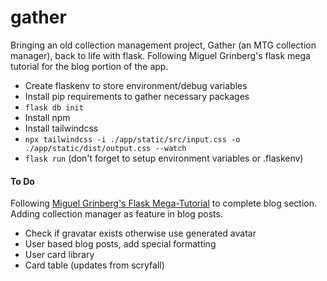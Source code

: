 # gather
Bringing an old collection management project, Gather (an MTG collection manager), back to life with flask. Following Miguel Grinberg's flask mega tutorial for the blog portion of the app.

- Create flaskenv to store environment/debug variables
- Install pip requirements to gather necessary packages
- `flask db init`
- Install npm
- Install tailwindcss
- `npx tailwindcss -i ./app/static/src/input.css -o ./app/static/dist/output.css --watch`
- `flask run` (don't forget to setup environment variables or .flaskenv)

#### To Do
Following [Miguel Grinberg's Flask Mega-Tutorial](https://blog.miguelgrinberg.com/post/the-flask-mega-tutorial-part-i-hello-world) to complete blog section. Adding collection manager as feature in blog posts.

- Check if gravatar exists otherwise use generated avatar
- User based blog posts, add special formatting
- User card library
- Card table (updates from scryfall)